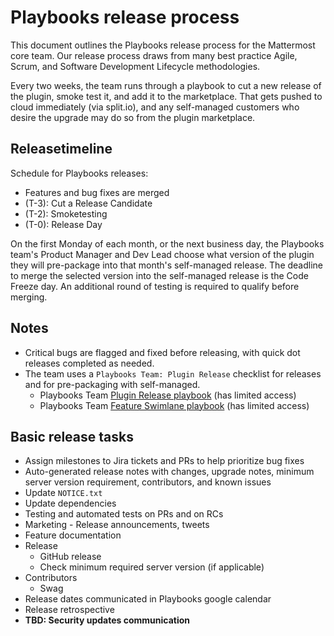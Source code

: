 # Playbooks release process

This document outlines the Playbooks release process for the Mattermost core team. Our release process draws from many best practice Agile, Scrum, and Software Development Lifecycle methodologies.

Every two weeks, the team runs through a playbook to cut a new release of the plugin, smoke test it, and add it to the marketplace. That gets pushed to cloud immediately \(via split.io\), and any self-managed customers who desire the upgrade may do so from the plugin marketplace.

## Releasetimeline

Schedule for Playbooks releases:

* Features and bug fixes are merged
* \(T-3\): Cut a Release Candidate
* \(T-2\): Smoketesting
* \(T-0\): Release Day

On the first Monday of each month, or the next business day, the Playbooks team's Product Manager and Dev Lead choose what version of the plugin they will pre-package into that month's self-managed release. The deadline to merge the selected version into the self-managed release is the Code Freeze day. An additional round of testing is required to qualify before merging.

## Notes

* Critical bugs are flagged and fixed before releasing, with quick dot releases completed as needed.
* The team uses a ``Playbooks Team: Plugin Release`` checklist for releases and for pre-packaging with self-managed.
  * Playbooks Team [Plugin Release playbook](https://community.mattermost.com/playbooks/playbooks/hzgiqpzsbinpujdnue9xa1kj4y/preview) \(has limited access\)
  * Playbooks Team [Feature Swimlane playbook](https://community.mattermost.com/core/com.mattermost.plugin-incident-management/playbooks/1gtdk5q57irzib67w6ocaatimy) \(has limited access\)

## Basic release tasks

* Assign milestones to Jira tickets and PRs to help prioritize bug fixes
* Auto-generated release notes with changes, upgrade notes, minimum server version requirement, contributors, and known issues
* Update `NOTICE.txt`
* Update dependencies
* Testing and automated tests on PRs and on RCs
* Marketing - Release announcements, tweets
* Feature documentation
* Release
  * GitHub release
  * Check minimum required server version \(if applicable\)
* Contributors
  * Swag
* Release dates communicated in Playbooks google calendar
* Release retrospective
* **TBD: Security updates communication**
